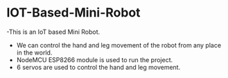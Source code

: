 # IOT-Based-Mini-Robot
-This is an IoT based Mini Robot.
- We can control the hand and leg movement of the robot from any place in the world.
- NodeMCU ESP8266 module is used to run the project.
- 6 servos are used to control the hand and leg movement.
